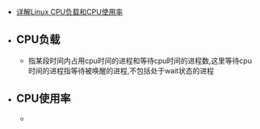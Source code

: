 - [详解Linux CPU负载和CPU使用率](https://cloud.tencent.com/developer/article/1722207)
- ## CPU负载
	- 指某段时间内占用cpu时间的进程和等待cpu时间的进程数,这里等待cpu时间的进程指等待被唤醒的进程,不包括处于wait状态的进程
- ## CPU使用率
	-